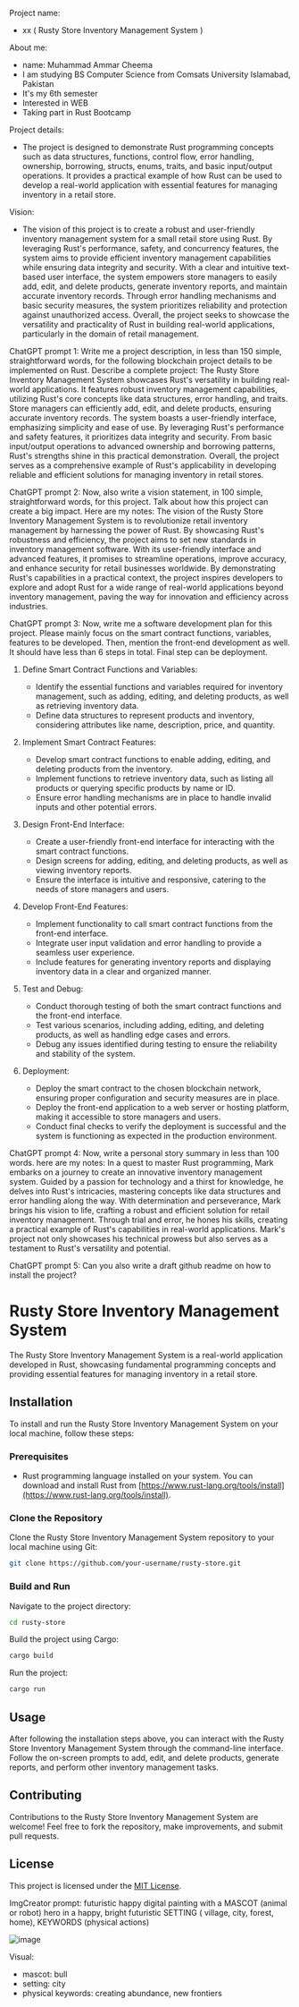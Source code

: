 Project name:
- xx ( Rusty Store Inventory Management System )

About me:
- name: Muhammad Ammar Cheema
- I am studying BS Computer Science from Comsats University Islamabad, Pakistan
- It's my 6th semester
- Interested in WEB
- Taking part in Rust Bootcamp

Project details:
- The project is designed to demonstrate Rust programming concepts such as data structures, functions, control flow, error handling, ownership, borrowing, structs, enums, traits, and basic input/output operations. It provides a practical example of how Rust can be used to develop a real-world application with essential features for managing inventory in a retail store.

Vision:
- The vision of this project is to create a robust and user-friendly inventory management system for a small retail store using Rust. By leveraging Rust's performance, safety, and concurrency features, the system aims to provide efficient inventory management capabilities while ensuring data integrity and security. With a clear and intuitive text-based user interface, the system empowers store managers to easily add, edit, and delete products, generate inventory reports, and maintain accurate inventory records. Through error handling mechanisms and basic security measures, the system prioritizes reliability and protection against unauthorized access. Overall, the project seeks to showcase the versatility and practicality of Rust in building real-world applications, particularly in the domain of retail management. 



ChatGPT prompt 1:
Write me a project description, in less than 150 simple, straightforward words, for the following blockchain project details to be implemented on Rust. Describe a complete project:
The Rusty Store Inventory Management System showcases Rust's versatility in building real-world applications. It features robust inventory management capabilities, utilizing Rust's core concepts like data structures, error handling, and traits. Store managers can efficiently add, edit, and delete products, ensuring accurate inventory records. The system boasts a user-friendly interface, emphasizing simplicity and ease of use. By leveraging Rust's performance and safety features, it prioritizes data integrity and security. From basic input/output operations to advanced ownership and borrowing patterns, Rust's strengths shine in this practical demonstration. Overall, the project serves as a comprehensive example of Rust's applicability in developing reliable and efficient solutions for managing inventory in retail stores.

ChatGPT prompt 2:
Now, also write a vision statement, in 100 simple, straightforward words, for this project. Talk about how this project can create a big impact. Here are my notes:
The vision of the Rusty Store Inventory Management System is to revolutionize retail inventory management by harnessing the power of Rust. By showcasing Rust's robustness and efficiency, the project aims to set new standards in inventory management software. With its user-friendly interface and advanced features, it promises to streamline operations, improve accuracy, and enhance security for retail businesses worldwide. By demonstrating Rust's capabilities in a practical context, the project inspires developers to explore and adopt Rust for a wide range of real-world applications beyond inventory management, paving the way for innovation and efficiency across industries.

ChatGPT prompt 3:
Now, write me a software development plan for this project. Please mainly focus on the smart contract functions, variables, features to be developed. Then, mention the front-end development as well. It should have less than 6 steps in total. Final step can be deployment.
1. Define Smart Contract Functions and Variables:
   - Identify the essential functions and variables required for inventory management, such as adding, editing, and deleting products, as well as retrieving inventory data.
   - Define data structures to represent products and inventory, considering attributes like name, description, price, and quantity.

2. Implement Smart Contract Features:
   - Develop smart contract functions to enable adding, editing, and deleting products from the inventory.
   - Implement functions to retrieve inventory data, such as listing all products or querying specific products by name or ID.
   - Ensure error handling mechanisms are in place to handle invalid inputs and other potential errors.

3. Design Front-End Interface:
   - Create a user-friendly front-end interface for interacting with the smart contract functions.
   - Design screens for adding, editing, and deleting products, as well as viewing inventory reports.
   - Ensure the interface is intuitive and responsive, catering to the needs of store managers and users.

4. Develop Front-End Features:
   - Implement functionality to call smart contract functions from the front-end interface.
   - Integrate user input validation and error handling to provide a seamless user experience.
   - Include features for generating inventory reports and displaying inventory data in a clear and organized manner.

5. Test and Debug:
   - Conduct thorough testing of both the smart contract functions and the front-end interface.
   - Test various scenarios, including adding, editing, and deleting products, as well as handling edge cases and errors.
   - Debug any issues identified during testing to ensure the reliability and stability of the system.

6. Deployment:
   - Deploy the smart contract to the chosen blockchain network, ensuring proper configuration and security measures are in place.
   - Deploy the front-end application to a web server or hosting platform, making it accessible to store managers and users.
   - Conduct final checks to verify the deployment is successful and the system is functioning as expected in the production environment.

ChatGPT prompt 4:
Now, write a personal story summary in less than 100 words. here are my notes:
In a quest to master Rust programming, Mark embarks on a journey to create an innovative inventory management system. Guided by a passion for technology and a thirst for knowledge, he delves into Rust's intricacies, mastering concepts like data structures and error handling along the way. With determination and perseverance, Mark brings his vision to life, crafting a robust and efficient solution for retail inventory management. Through trial and error, he hones his skills, creating a practical example of Rust's capabilities in real-world applications. Mark's project not only showcases his technical prowess but also serves as a testament to Rust's versatility and potential.

ChatGPT prompt 5:
Can you also write a draft github readme on how to install the project?

# Rusty Store Inventory Management System

The Rusty Store Inventory Management System is a real-world application developed in Rust, showcasing fundamental programming concepts and providing essential features for managing inventory in a retail store.

## Installation

To install and run the Rusty Store Inventory Management System on your local machine, follow these steps:

### Prerequisites

- Rust programming language installed on your system. You can download and install Rust from [https://www.rust-lang.org/tools/install](https://www.rust-lang.org/tools/install).

### Clone the Repository

Clone the Rusty Store Inventory Management System repository to your local machine using Git:

```bash
git clone https://github.com/your-username/rusty-store.git
```

### Build and Run

Navigate to the project directory:

```bash
cd rusty-store
```

Build the project using Cargo:

```bash
cargo build
```

Run the project:

```bash
cargo run
```

## Usage

After following the installation steps above, you can interact with the Rusty Store Inventory Management System through the command-line interface. Follow the on-screen prompts to add, edit, and delete products, generate reports, and perform other inventory management tasks.

## Contributing

Contributions to the Rusty Store Inventory Management System are welcome! Feel free to fork the repository, make improvements, and submit pull requests.

## License

This project is licensed under the [MIT License](LICENSE).

ImgCreator prompt:
futuristic happy digital painting with a MASCOT (animal or robot) hero in a happy, bright futuristic SETTING ( village, city, forest, home), KEYWORDS (physical actions)

![image](https://github.com/muhammadammar33/RustBootcamp/assets/97840213/6e094940-f4da-4bb0-89f4-4ffbca7f0072)


Visual:
- mascot: bull
- setting: city
- physical keywords: creating abundance, new frontiers
